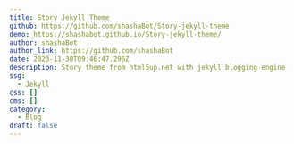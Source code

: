 ```yaml
---
title: Story Jekyll Theme
github: https://github.com/shashaBot/Story-jekyll-theme
demo: https://shashabot.github.io/Story-jekyll-theme/
author: shashaBot
author_link: https://github.com/shashaBot
date: 2023-11-30T09:46:47.296Z
description: Story theme from html5up.net with jekyll blogging engine
ssg:
  - Jekyll
css: []
cms: []
category:
  - Blog
draft: false
---
```

